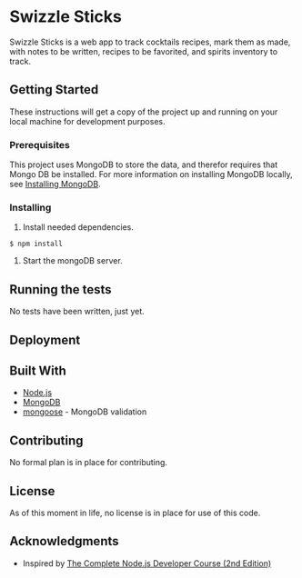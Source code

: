 # Swizzle Sticks

Swizzle Sticks is a web app to track cocktails recipes, mark them as made, with notes to be written, recipes to be favorited, and spirits inventory to track.

## Getting Started

These instructions will get a copy of the project up and running on your local machine for development purposes.

### Prerequisites

This project uses MongoDB to store the data, and therefor requires that Mongo DB be installed. For more information on installing MongoDB locally, see [Installing MongoDB](https://docs.mongodb.com/manual/installation/#tutorial-installation).

### Installing

1. Install needed dependencies.

  `$ npm install`

1. Start the mongoDB server.

## Running the tests

No tests have been written, just yet.

## Deployment

## Built With

- [Node.js](https://nodejs.org/en/)
- [MongoDB](https://www.mongodb.com/)
- [mongoose](http://mongoosejs.com/) - MongoDB validation

## Contributing

No formal plan is in place for contributing.

## License

As of this moment in life, no license is in place for use of this code.

## Acknowledgments

- Inspired by [The Complete Node.js Developer Course (2nd Edition)](https://www.udemy.com/the-complete-nodejs-developer-course-2/learn/v4/overview)